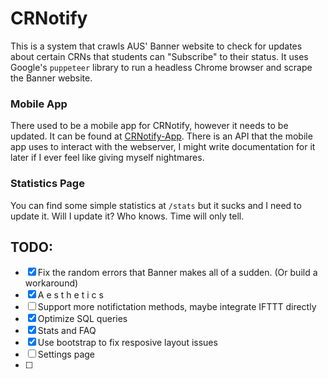 # CRNotify
This is a system that crawls AUS' Banner website to check for updates about certain CRNs that students can "Subscribe" to their status. It uses Google's `puppeteer` library to run a headless Chrome browser and scrape the Banner website.

### Mobile App
There used to be a mobile app for CRNotify, however it needs to be updated. It can be found at [CRNotify-App](https://github.com/DeadPackets/CRNotify-App). There is an API that the mobile app uses to interact with the webserver, I might write documentation for it later if I ever feel like giving myself nightmares.

### Statistics Page
You can find some simple statistics at `/stats` but it sucks and I need to update it. Will I update it? Who knows. Time will only tell.

## TODO:

- [x] Fix the random errors that Banner makes all of a sudden. (Or build a workaround)
- [x] A e s t h e t i c s
- [ ] Support more notifictation methods, maybe integrate IFTTT directly
- [x] Optimize SQL queries
- [x] Stats and FAQ
- [x] Use bootstrap to fix resposive layout issues
- [ ] Settings page
- [ ] 
